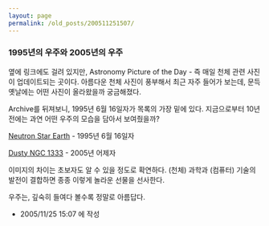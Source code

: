 ```yaml
---
layout: page
permalink: /old_posts/200511251507/
---
```


### 1995년의 우주와 2005년의 우주

옆에 링크에도 걸려 있지만, Astronomy Picture of the Day - 즉 매일 천체 관련 사진이 업데이트되는 곳이다. 아름다운 천체 사진이 풍부해서 최근 자주 들어가 보는데, 문득 옛날에는 어떤 사진이 올라왔을까 궁금해졌다.

Archive를 뒤져보니, 1995년 6월 16일자가 목록의 가장 밑에 있다. 지금으로부터 10년 전에는 과연 어떤 우주의 모습을 담아서 보여줬을까?

<a href="apod/image/e_lens.gif">Neutron Star Earth</a> - 1995년 6월 16일자

<a href="apod/image/0511/ngc1333_spitzer_f.jpg">Dusty NGC 1333</a> - 2005년 어제자

이미지의 차이는 초보자도 알 수 있을 정도로 확연하다.
(천체) 과학과 (컴퓨터) 기술의 발전이 결합하면 종종 이렇게 놀라운 선물을 선사한다.

우주는, 깊숙히 들여다 볼수록 정말로 아름답다.




- 2005/11/25 15:07 에 작성